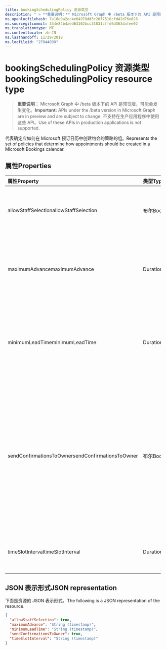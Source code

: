 ```yaml
---
title: bookingSchedulingPolicy 资源类型
description: " > **重要说明：** Microsoft Graph 中 /beta 版本下的 API 是预览版，可能会发生变化。 不支持在生产应用程序中使用这些 API。"
ms.openlocfilehash: 7a16e9a2ec4e64978dd3c20f7510cfd42d76e826
ms.sourcegitcommit: 334e84b4aed63162bcc31831cffd6d363dafee02
ms.translationtype: MT
ms.contentlocale: zh-CN
ms.lasthandoff: 11/29/2018
ms.locfileid: "27044898"
---
```

# <a name="bookingschedulingpolicy-resource-type"></a><span data-ttu-id="c301b-104">bookingSchedulingPolicy 资源类型</span><span class="sxs-lookup"><span data-stu-id="c301b-104">bookingSchedulingPolicy resource type</span></span>

 > <span data-ttu-id="c301b-105">**重要说明：** Microsoft Graph 中 /beta 版本下的 API 是预览版，可能会发生变化。</span><span class="sxs-lookup"><span data-stu-id="c301b-105">**Important:** APIs under the /beta version in Microsoft Graph are in preview and are subject to change.</span></span> <span data-ttu-id="c301b-106">不支持在生产应用程序中使用这些 API。</span><span class="sxs-lookup"><span data-stu-id="c301b-106">Use of these APIs in production applications is not supported.</span></span>
 
<span data-ttu-id="c301b-107">代表确定应如何在 Microsoft 预订日历中创建约会的策略的组。</span><span class="sxs-lookup"><span data-stu-id="c301b-107">Represents the set of policies that determine how appointments should be created in a Microsoft Bookings calendar.</span></span>

## <a name="properties"></a><span data-ttu-id="c301b-108">属性</span><span class="sxs-lookup"><span data-stu-id="c301b-108">Properties</span></span>
| <span data-ttu-id="c301b-109">属性</span><span class="sxs-lookup"><span data-stu-id="c301b-109">Property</span></span>     | <span data-ttu-id="c301b-110">类型</span><span class="sxs-lookup"><span data-stu-id="c301b-110">Type</span></span>   |<span data-ttu-id="c301b-111">说明</span><span class="sxs-lookup"><span data-stu-id="c301b-111">Description</span></span>|
|:---------------|:--------|:----------|
|<span data-ttu-id="c301b-112">allowStaffSelection</span><span class="sxs-lookup"><span data-stu-id="c301b-112">allowStaffSelection</span></span>|<span data-ttu-id="c301b-113">布尔</span><span class="sxs-lookup"><span data-stu-id="c301b-113">Boolean</span></span>|<span data-ttu-id="c301b-114">True 如果以使客户能够选择特定预定的人员。</span><span class="sxs-lookup"><span data-stu-id="c301b-114">True if to allow customers to choose a specific person for the booking.</span></span>|
|<span data-ttu-id="c301b-115">maximumAdvance</span><span class="sxs-lookup"><span data-stu-id="c301b-115">maximumAdvance</span></span>|<span data-ttu-id="c301b-116">Duration</span><span class="sxs-lookup"><span data-stu-id="c301b-116">Duration</span></span>|<span data-ttu-id="c301b-117">最大天数提前所能进行预订。</span><span class="sxs-lookup"><span data-stu-id="c301b-117">Maximum number of days in advance that a booking can be made.</span></span> <span data-ttu-id="c301b-118">遵循[ISO 8601](https://www.iso.org/iso-8601-date-and-time-format.html)格式。</span><span class="sxs-lookup"><span data-stu-id="c301b-118">It follows the [ISO 8601](https://www.iso.org/iso-8601-date-and-time-format.html) format.</span></span>|
|<span data-ttu-id="c301b-119">minimumLeadTime</span><span class="sxs-lookup"><span data-stu-id="c301b-119">minimumLeadTime</span></span>|<span data-ttu-id="c301b-120">Duration</span><span class="sxs-lookup"><span data-stu-id="c301b-120">Duration</span></span>|<span data-ttu-id="c301b-121">最小在其前面预订和取消通知必须进行的时间量。</span><span class="sxs-lookup"><span data-stu-id="c301b-121">The minimum amount of time before which bookings and cancellations must be made.</span></span> <span data-ttu-id="c301b-122">遵循[ISO 8601](https://www.iso.org/iso-8601-date-and-time-format.html)格式。</span><span class="sxs-lookup"><span data-stu-id="c301b-122">It follows the [ISO 8601](https://www.iso.org/iso-8601-date-and-time-format.html) format.</span></span>|
|<span data-ttu-id="c301b-123">sendConfirmationsToOwner</span><span class="sxs-lookup"><span data-stu-id="c301b-123">sendConfirmationsToOwner</span></span>|<span data-ttu-id="c301b-124">布尔</span><span class="sxs-lookup"><span data-stu-id="c301b-124">Boolean</span></span>| <span data-ttu-id="c301b-125">预定会创建或更改时通知通过电子邮件的业务，则为 true。</span><span class="sxs-lookup"><span data-stu-id="c301b-125">True to notify the business via email when a booking is created or changed.</span></span> <span data-ttu-id="c301b-126">使用业务**bookingBusiness**实体的**email**属性中指定的电子邮件地址。</span><span class="sxs-lookup"><span data-stu-id="c301b-126">Use the email address specified in the **email** property of the **bookingBusiness** entity for the business.</span></span> |
|<span data-ttu-id="c301b-127">timeSlotInterval</span><span class="sxs-lookup"><span data-stu-id="c301b-127">timeSlotInterval</span></span>|<span data-ttu-id="c301b-128">Duration</span><span class="sxs-lookup"><span data-stu-id="c301b-128">Duration</span></span>|<span data-ttu-id="c301b-129">[ISO 8601](https://www.iso.org/iso-8601-date-and-time-format.html)格式中每个时间段的持续时间。</span><span class="sxs-lookup"><span data-stu-id="c301b-129">Duration of each time slot, denoted in [ISO 8601](https://www.iso.org/iso-8601-date-and-time-format.html) format.</span></span>|

## <a name="json-representation"></a><span data-ttu-id="c301b-130">JSON 表示形式</span><span class="sxs-lookup"><span data-stu-id="c301b-130">JSON representation</span></span>

<span data-ttu-id="c301b-131">下面是资源的 JSON 表示形式。</span><span class="sxs-lookup"><span data-stu-id="c301b-131">The following is a JSON representation of the resource.</span></span>

<!-- {
  "blockType": "resource",
  "optionalProperties": [

  ],
  "@odata.type": "microsoft.graph.bookingSchedulingPolicy"
}-->

```json
{
  "allowStaffSelection": true,
  "maximumAdvance": "String (timestamp)",
  "minimumLeadTime": "String (timestamp)",
  "sendConfirmationsToOwner": true,
  "timeSlotInterval": "String (timestamp)"
}

```

<!-- uuid: 8fcb5dbc-d5aa-4681-8e31-b001d5168d79
2015-10-25 14:57:30 UTC -->
<!-- {
  "type": "#page.annotation",
  "description": "bookingSchedulingPolicy resource",
  "keywords": "",
  "section": "documentation",
  "tocPath": ""
}-->